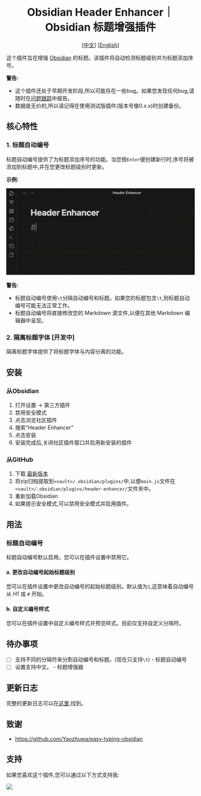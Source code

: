 <h1 align="center">Obsidian Header Enhancer｜Obsidian 标题增强插件</h1>
<div align="center">

[[中文](./README.zh.md)] [[English](./README.md)]

</div>

这个插件旨在增强 [Obsidian](https://obsidian.md) 的标题。该插件将自动检测标题级别并为标题添加序号。

**警告:**
- 这个插件还处于早期开发阶段,所以可能存在一些bug。如果您发现任何bug,请随时在[问题跟踪](https://github.com/HoBeedzc/obsidian-header-enhancer-plugin/issues)中报告。
- 数据是无价的,所以请记得在使用测试版插件(版本号像0.x.x)时创建备份。

## 核心特性

### 1. 标题自动编号
标题自动编号提供了为标题添加序号的功能。当您按`Enter`键创建新行时,序号将被添加到标题中,并在您更改标题级别时更新。

**示例:**

![](./doc/header-auto-numbering-example.gif)

**警告:**
- 标题自动编号使用`\t`分隔自动编号和标题。如果您的标题包含`\t`,则标题自动编号可能无法正常工作。  
- 标题自动编号将直接修改您的 Markdown 源文件,以便在其他 Markdown 编辑器中呈现。

### 2. 隔离标题字体 [开发中]
隔离标题字体提供了将标题字体与内容分离的功能。

## 安装

### 从Obsidian
1. 打开设置 -> 第三方插件
2. 禁用安全模式 
3. 点击浏览社区插件
4. 搜索“Header Enhancer”
5. 点击安装
6. 安装完成后,关闭社区插件窗口并启用新安装的插件

### 从GitHub
1. 下载 [最新版本](https://github.com/HoBeedzc/obsidian-header-enhancer-plugin/releases/latest)
2. 将zip归档提取到`<vault>/.obsidian/plugins/`中,以便`main.js`文件在`<vault>/.obsidian/plugins/header-enhancer/`文件夹中。
3. 重新加载Obsidian
4. 如果提示安全模式,可以禁用安全模式并启用插件。

## 用法
### 标题自动编号
标题自动编号默认启用。您可以在插件设置中禁用它。

#### a. 更改自动编号起始标题级别  
您可以在插件设置中更改自动编号的起始标题级别。默认值为`1`,这意味着自动编号从 H1 或 `#` 开始。

#### b. 自定义编号样式
您可以在插件设置中自定义编号样式并预览样式。目前仅支持自定义分隔符。

## 待办事项
- [ ] 支持不同的分隔符来分割自动编号和标题。(现在只支持`\t`) - 标题自动编号
- [ ] 设置支持中文。 - 标题增强器

## 更新日志
完整的更新日志可以在[这里](./doc/changelog.md).找到。

## 致谢
- https://github.com/Yaozhuwa/easy-typing-obsidian

## 支持
如果您喜欢这个插件,您可以通过以下方式支持我:

<a href="https://bmc.link/hobee"><img src="https://img.buymeacoffee.com/button-api/?text=请我喝杯咖啡&emoji=&slug=hobee&button_colour=FFDD00&font_colour=000000&font_family=Cookie&outline_colour=000000&coffee_colour=ffffff" /></a>
